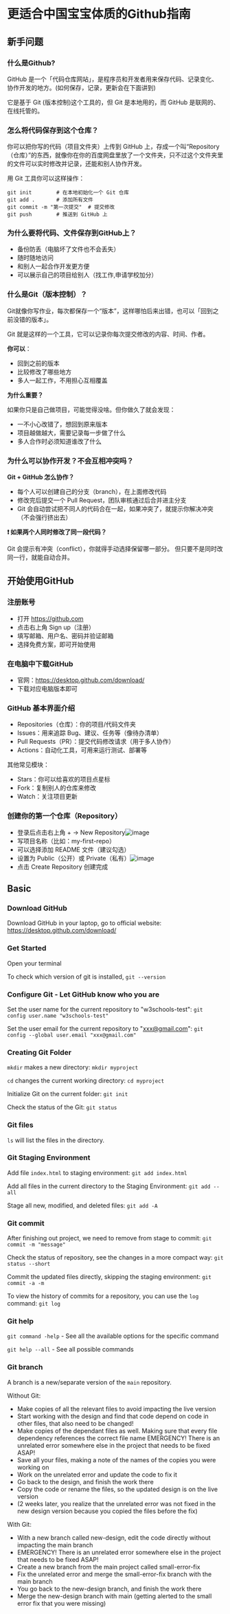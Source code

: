 # 更适合中国宝宝体质的Github指南

## 新手问题

### 什么是Github?

GitHub 是一个「代码仓库网站」，是程序员和开发者用来保存代码、记录变化、协作开发的地方。(如何保存，记录，更新会在下面讲到)

它是基于 Git (版本控制)这个工具的，但 Git 是本地用的，而 GitHub 是联网的、在线托管的。

### 怎么将代码保存到这个仓库？

你可以把你写的代码（项目文件夹）上传到 GitHub 上，存成一个叫“Repository（仓库）”的东西，就像你在你的百度网盘里放了一个文件夹，只不过这个文件夹里的文件可以实时修改并记录，还能和别人协作开发。

用 Git 工具你可以这样操作：

```
git init        # 在本地初始化一个 Git 仓库
git add .       # 添加所有文件
git commit -m "第一次提交"  # 提交修改
git push        # 推送到 GitHub 上

```

### 为什么要将代码、文件保存到GitHub上？

- 备份防丢（电脑坏了文件也不会丢失）
- 随时随地访问
- 和别人一起合作开发更方便
- 可以展示自己的项目给别人（找工作,申请学校加分）


### 什么是Git（版本控制）？

Git就像你写作业，每次都保存一个“版本”，这样哪怕后来出错，也可以「回到之前没错的版本」。

Git 就是这样的一个工具，它可以记录你每次提交修改的内容、时间、作者。

**你可以**：

- 回到之前的版本
- 比较修改了哪些地方
- 多人一起工作，不用担心互相覆盖

**为什么重要？**

如果你只是自己做项目，可能觉得没啥。但你做久了就会发现：

- 一不小心改错了，想回到原来版本
- 项目越做越大，需要记录每一步做了什么
- 多人合作时必须知道谁改了什么

### 为什么可以协作开发？不会互相冲突吗？

**Git + GitHub 怎么协作？**

- 每个人可以创建自己的分支（branch），在上面修改代码
- 修改完后提交一个 Pull Request，团队审核通过后合并进主分支
- Git 会自动尝试把不同人的代码合在一起，如果冲突了，就提示你解决冲突（不会强行挤出去）

**❗ 如果两个人同时修改了同一段代码？**

Git 会提示有冲突（conflict），你就得手动选择保留哪一部分。 但只要不是同时改同一行，就能自动合并。

## 开始使用GitHub

### 注册账号

- 打开 https://github.com
- 点击右上角 Sign up（注册）
- 填写邮箱、用户名、密码并验证邮箱
- 选择免费方案，即可开始使用

### 在电脑中下载GitHub

- 官网：https://desktop.github.com/download/
- 下载对应电脑版本即可

### GitHub 基本界面介绍

- Repositories（仓库）：你的项目/代码文件夹
- Issues：用来追踪 Bug、建议、任务等（像待办清单）
- Pull Requests（PR）：提交代码修改请求（用于多人协作）
- Actions：自动化工具，可用来运行测试、部署等

其他常见模块：
- Stars：你可以给喜欢的项目点星标
- Fork：复制别人的仓库来修改
- Watch：关注项目更新

### 创建你的第一个仓库（Repository）

- 登录后点击右上角 + → New Repository![image](https://github.com/user-attachments/assets/96847cea-ef9a-4d7f-bb9d-0cd5ee707f6c)
- 写项目名称（比如：my-first-repo）
- 可以选择添加 README 文件（建议勾选）
- 设置为 Public（公开）或 Private（私有）![image](https://github.com/user-attachments/assets/2be0d898-c731-432a-a48c-e1ec5c5c6599)
- 点击 Create Repository 创建完成


## Basic

### Download GitHub 

Download GitHub in your laptop, go to official website: https://desktop.github.com/download/

### Get Started

Open your terminal

To check which version of git is installed, `git --version`

### Configure Git - Let GitHub know who you are
Set the user name for the current repository to "w3schools-test": `git config user.name "w3schools-test"`

Set the user email for the current repository to "xxx@gmail.com": `git config --global user.email "xxx@gmail.com"`

### Creating Git Folder

`mkdir` makes a new directory: `mkdir myproject`

`cd` changes the current working directory: `cd myproject`

Initialize Git on the current folder: `git init`

Check the status of the Git: `git status`

### Git files

`ls` will list the files in the directory.

### Git Staging Environment

Add file `index.html` to staging environment: `git add index.html`

Add all files in the current directory to the Staging Environment: `git add --all`

Stage all new, modified, and deleted files: `git add -A`

### Git commit

After finishing out project, we need to remove from stage to commit: `git commit -m "message"`

Check the status of repository, see the changes in a more compact way: `git status --short`

Commit the updated files directly, skipping the staging environment: `git commit -a -m`

To view the history of commits for a repository, you can use the `log` command: `git log`

### Git help

`git command -help` -  See all the available options for the specific command

`git help --all` -  See all possible commands

### Git branch

A branch is a new/separate version of the `main` repository.

Without Git:
- Make copies of all the relevant files to avoid impacting the live version
- Start working with the design and find that code depend on code in other files, that also need to be changed!
- Make copies of the dependant files as well. Making sure that every file dependency references the correct file name
EMERGENCY! There is an unrelated error somewhere else in the project that needs to be fixed ASAP!
- Save all your files, making a note of the names of the copies you were working on
- Work on the unrelated error and update the code to fix it
- Go back to the design, and finish the work there
- Copy the code or rename the files, so the updated design is on the live version
- (2 weeks later, you realize that the unrelated error was not fixed in the new design version because you copied the files before the fix)

With Git:
- With a new branch called new-design, edit the code directly without impacting the main branch
- EMERGENCY! There is an unrelated error somewhere else in the project that needs to be fixed ASAP!
- Create a new branch from the main project called small-error-fix
- Fix the unrelated error and merge the small-error-fix branch with the main branch
- You go back to the new-design branch, and finish the work there
- Merge the new-design branch with main (getting alerted to the small error fix that you were missing)


